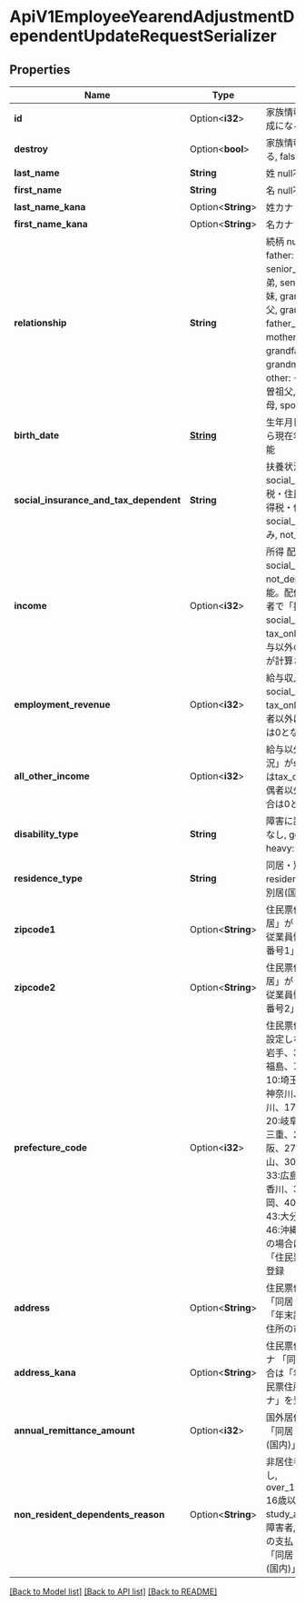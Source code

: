 # ApiV1EmployeeYearendAdjustmentDependentUpdateRequestSerializer

## Properties

Name | Type | Description | Notes
------------ | ------------- | ------------- | -------------
**id** | Option<**i32**> | 家族情報ID（idがない場合は新規作成になる) | [optional]
**destroy** | Option<**bool**> | 家族情報を削除するか true: 削除する, false: 削除しない | [optional]
**last_name** | **String** | 姓 null不可 | 
**first_name** | **String** | 名 null不可 | 
**last_name_kana** | Option<**String**> | 姓カナ | [optional]
**first_name_kana** | Option<**String**> | 名カナ | [optional]
**relationship** | **String** | 続柄 null不可 spouse: 配偶者, father: 父, mother: 母, child: 子, senior_brother: 兄, junior_brother: 弟, senior_sister: 姉, junior_sister: 妹, grandchild: 孫, grandfather: 祖父, grandmother: 祖母, father_in_law: 義父, mother_in_law: 義母, grandfather_in_law: 義祖父, grandmother_in_law: 義祖母, other: その他, great_grandfather: 曽祖父, great_grandmother: 曽祖母, spouses_child: 配偶者の連れ子 | 
**birth_date** | [**String**](string.md) | 生年月日 null不可 1900年1月1日から現在年+5の12月31日まで登録可能 | 
**social_insurance_and_tax_dependent** | **String** | 扶養状況 social_insurance_and_tax: 所得税・住民税と社会保険, tax_only: 所得税・住民税のみ, social_insurance_only: 社会保険のみ, not_dependent: 扶養していない | 
**income** | Option<**i32**> | 所得 配偶者は「扶養状況」がsocial_insurance_only又はnot_dependentの場合のみ更新可能。配偶者以外は更新可能。 配偶者で「扶養状況」がsocial_insurance_and_tax又はtax_onlyの場合、「給与収入」、「給与以外の所得」から自動で「所得」が計算されます。 | [optional]
**employment_revenue** | Option<**i32**> | 給与収入 配偶者は「扶養状況」がsocial_insurance_and_tax又はtax_onlyの場合のみ更新可能。配偶者以外は更新不可。更新不可の場合は0となります。 | [optional]
**all_other_income** | Option<**i32**> | 給与以外の所得 配偶者は「扶養状況」がsocial_insurance_and_tax又はtax_onlyの場合のみ更新可能。配偶者以外は更新不可。更新不可の場合は0となります。 | [optional]
**disability_type** | **String** | 障害に該当するか null不可 na: 障害なし, general: 一般の障害者, heavy: 特別障害者 | 
**residence_type** | **String** | 同居・別居 null不可 live_in: 同居, resident: 別居(国内), non_resident: 別居(国外) | 
**zipcode1** | Option<**String**> | 住民票住所の郵便番号1 「同居・別居」が「同居」の場合は「年末調整従業員情報」の「住民票住所の郵便番号1」を登録 | [optional]
**zipcode2** | Option<**String**> | 住民票住所の郵便番号2 「同居・別居」が「同居」の場合は「年末調整従業員情報」の「住民票住所の郵便番号2」を登録 | [optional]
**prefecture_code** | Option<**i32**> | 住民票住所の都道府県コード（-1: 設定しない、0: 北海道、1:青森、2:岩手、3:宮城、4:秋田、5:山形、6:福島、7:茨城、8:栃木、9:群馬、10:埼玉、11:千葉、12:東京、13:神奈川、14:新潟、15:富山、16:石川、17:福井、18:山梨、19:長野、20:岐阜、21:静岡、22:愛知、23:三重、24:滋賀、25:京都、26:大阪、27:兵庫、28:奈良、29:和歌山、30:鳥取、31:島根、32:岡山、33:広島、34:山口、35:徳島、36:香川、37:愛媛、38:高知、39:福岡、40:佐賀、41:長崎、42:熊本、43:大分、44:宮崎、45:鹿児島、46:沖縄)  「同居・別居」が「同居」の場合は「年末調整従業員情報」の「住民票住所の都道府県コード」を登録 | [optional]
**address** | Option<**String**> | 住民票住所の市区町村以降の住所 「同居・別居」が「同居」の場合は「年末調整従業員情報」の「住民票住所の市区町村以降の住所」を登録 | [optional]
**address_kana** | Option<**String**> | 住民票住所の市区町村以降の住所カナ 「同居・別居」が「同居」の場合は「年末調整従業員情報」の「住民票住所の市区町村以降の住所カナ」を登録 | [optional]
**annual_remittance_amount** | Option<**i32**> | 国外居住親族への年間の送金額 「同居・別居」が「同居」、「別居(国内)」の場合は登録不可 | [optional]
**non_resident_dependents_reason** | Option<**String**> | 非居住者である親族の条件 none: なし, over_16_to_under_30_or_over_70: 16歳以上30歳未満又は70歳以上, study_abroad: 留学, handicapped: 障害者, over_38_man: 38万円以上の支払 続柄が「配偶者」または「同居・別居」が「同居」、「別居(国内)」の場合は登録不可 | [optional]

[[Back to Model list]](../README.md#documentation-for-models) [[Back to API list]](../README.md#documentation-for-api-endpoints) [[Back to README]](../README.md)


